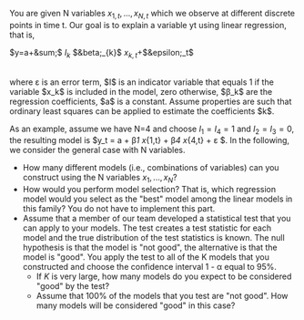 You are given N variables $x_{1,t},...,x_{N,t}$  which we observe at different discrete points in time t. 
Our goal is to explain a variable yt using linear regression, that is,
<br/>

$y=a+&sum;$ $I_k$ $&beta;_{k}$ $x_{k,t}$+$&epsilon;_t$

<br/>
where &epsilon; is an error term, $I$ is an indicator variable that equals 1 if the variable $x_k$ is included in the
model, zero otherwise, $&beta;_k$ are the regression coefficients, $a$ is a constant. Assume properties are such that
ordinary least squares can be applied to estimate the coefficients $k$.

As an example, assume we have N=4 and choose $I_1 = I_4 = 1$ and $I_2 = I_3 = 0$, the resulting model is
$y_t = a + &beta;_1 x_{1,t} + &beta;_4 x_{4,t} + &epsilon; $. In the following, we consider the general case with N variables.

- How many different models (i.e., combinations of variables) can you construct using the N variables $x_1, ..., x_N$?
- How would you perform model selection? That is, which regression model would you select as the
  "best" model among the linear models in this family? You do not have to implement this part.
- Assume that a member of our team developed a statistical test that you can apply to your models.
The test creates a test statistic for each model and the true distribution of the test statistics is known.
The null hypothesis is that the model is "not good", the alternative is that the model is "good". You
apply the test to all of the K models that you constructed and choose the confidence interval 1 - &alpha; equal to 95%.
  + If $K$ is very large, how many models do you expect to be considered "good" by the test?
  + Assume that 100% of the models that you test are "not good". How many models will be considered "good" in this case?

